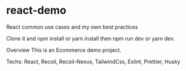 # react-demo
React common use cases and my own best practices

Clone it and npm install or yarn install then npm run dev or yarn dev.

Overview
This is an Ecommerce demo project.

Techs: React, Recoil, Recoil-Nexus, TailwindCss, Eslint, Prettier, Husky
